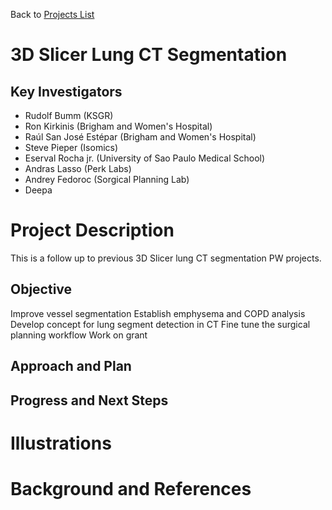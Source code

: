 Back to [Projects List](../../README.md#ProjectsList)

# 3D Slicer Lung CT Segmentation

## Key Investigators

- Rudolf Bumm (KSGR)
- Ron Kirkinis (Brigham and Women's Hospital)
- Raúl San José Estépar (Brigham and Women's Hospital)
- Steve Pieper (Isomics)
- Eserval Rocha jr. (University of Sao Paulo Medical School)
- Andras Lasso (Perk Labs)
- Andrey Fedoroc (Sorgical Planning Lab)
- Deepa 

# Project Description

This is a follow up to previous 3D Slicer lung CT segmentation PW projects. 

## Objective

Improve vessel segmentation
Establish emphysema and COPD analysis
Develop concept for lung segment detection in CT
Fine tune the surgical planning workflow 
Work on grant

## Approach and Plan


## Progress and Next Steps


# Illustrations


# Background and References


<!-- If you developed any software, include link to the source code repository. If possible, also add links to sample data, and to any relevant publications. -->
